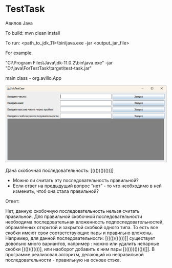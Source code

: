 # TestTask

Авилов Java

To build:
mvn clean install

To run:
<path_to_jdk_11>\bin\java.exe -jar <output_jar_file>

For example:

"C:\Program Files\Java\jdk-11.0.2\bin\java.exe" -jar "D:\java\ForTestTask\target\test-task.jar"

main class - org.avilio.App

![Running application](./testtask.png)

Дана скобочная последовательность: [((())()(())]]
- Можно ли считать эту последовательность правильной?
- Если ответ на предыдущий вопрос “нет” - то что необходимо в ней изменить, чтоб она стала правильной?

Ответ:

Нет, данную скобочную последовательность нельзя считать правильной. Для правильной скобочной последовательности необходима последовательная вложенность подпоследовательностей, обрамлённых открытой и закрытой скобкой одного типа.
То есть все скобки имеют свои соответствующие пары и правильно вложены.
Например, для данной последовательности: [((())()(())]] существует довольно много вариантов, например :  можно или удалить непарные скобки [(())()(())], или наоборот добавить к ним пары [((()))()(())[]].
В программе реализовал алгоритм, делающий из неправильной последовательности - правильную на основе стэка.
